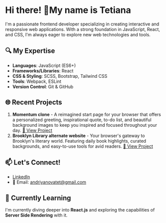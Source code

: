 # Hi there! 👋My name is Tetiana

I'm a passionate frontend developer specializing in creating interactive and responsive web applications. With a strong foundation in JavaScript, React, and CSS, I'm always eager to explore new web technologies and tools.

## 🔍 My Expertise

- **Languages**: JavaScript (ES6+)
- **Frameworks/Libraries**: React
- **CSS & Styling**: SCSS, Bootstrap, Tailwind CSS
- **Tools**: Webpack, ESLint
- **Version Control**: Git & GitHub

## 🌐 Recent Projects

1. **Momentum clone** - A reimagined start page for your browser that offers a personalized greeting, inspirational quote, to-do list, and beautiful background images to keep you inspired and focused throughout your day.
    [🔗 View Project](https://tanyaa-a.github.io/Momentum-clone/momentum/)
2. **Brooklyn Library alternate website** - Your browser's gateway to Brooklyn's literary world. Featuring daily book highlights, curated backgrounds, and easy-to-use tools for avid readers.
    [🔗 View Project](https://tanyaa-a.github.io/Brooklyn-Library/library/)

## 📫 Let's Connect!

- [LinkedIn](www.linkedin.com/in/tanya-andr)
- 📧 Email: andriyanovatet@gmail.com

## 🌱 Currently Learning
I'm currently diving deeper into **React.js** and exploring the capabilities of **Server Side Rendering** with it.


